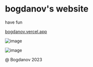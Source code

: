 # bogdanov's website

have fun

[bogdanov.vercel.app](https://bogdanov.vercel.app)

![image](https://github.com/CloudBogdan/bogdanov/assets/60233692/6628009b-2dee-49b2-b800-bcd8668e05e2)

![image](https://github.com/CloudBogdan/bogdanov/assets/60233692/2f058d3f-b957-4c7e-8a42-ad5129cf7326)

@ Bogdanov 2023
